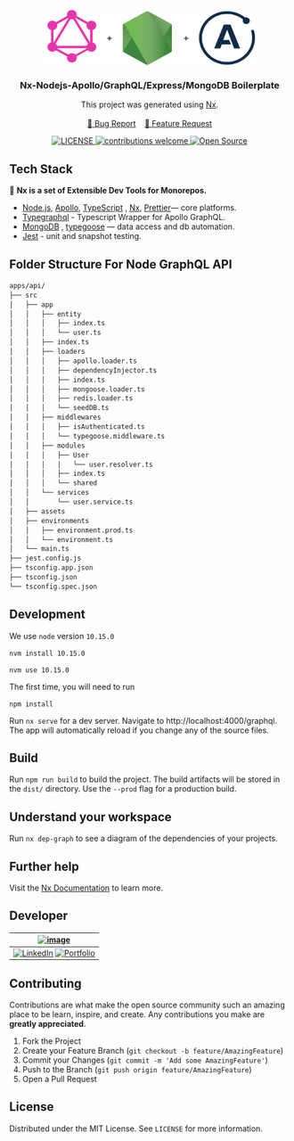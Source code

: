 <!-- PROJECT LOGO -->
<br />
<p align="center">
  <a href="#">
    <img src="./logo.png" alt="Nx" width="380" height="100">
  </a>

  <h3 align="center">Nx-Nodejs-Apollo/GraphQL/Express/MongoDB Boilerplate</h3>
  <p align="center">
    This project was generated using <a href="https://nx.dev">Nx</a>.
    <br />
    <br />
    <a href="https://github.com/smithg09/nx-node-apollo-grahql-mongo/issues/new?assignees=&labels=&template=bug_report.md&title=">🐞 Bug Report</a> &nbsp;&nbsp;
    <a href="https://github.com/smithg09/nx-node-apollo-grahql-mongo/issues/new?assignees=&labels=&template=feature_request.md&title=">📢 Feature Request</a>
    <br />
  </p>
<p align="center">
<a href="https://github.com/smithg09/nx-node-apollo-grahql-mongo/blob/master/LICENSE">
    <img src="https://img.shields.io/github/license/mashape/apistatus.svg" alt="LICENSE">
</a>
<a href="https://github.com/smithg09/nx-node-apollo-grahql-mongo/issues">
    <img src="https://img.shields.io/badge/contributions-welcome-brightgreen.svg?style=flat" alt="contributions welcome">
</a>
<a href="#">
    <img src="https://badges.frapsoft.com/os/v1/open-source.svg?v=103" alt="Open Source">
</a>
</p>
</p>

## Tech Stack

🔎 **Nx is a set of Extensible Dev Tools for Monorepos.**

* [Node.js](https://nodejs.org/en/), [Apollo](https://www.apollographql.com/), [TypeScript](https://www.typescriptlang.org/) , [Nx](https://nx.dev),  [Prettier](https://prettier.io/)— core platforms.
* [Typegraphql](https://typegraphql.com/) - Typescript Wrapper for Apollo GraphQL. 
* [MongoDB](https://www.mongodb.com/) , [typegoose](https://typegoose.github.io/typegoose/) — data access and db automation.
* [Jest](https://jestjs.io/) - unit and snapshot testing.

## Folder Structure For Node GraphQL API 
```bash
apps/api/
├── src
│   ├── app
│   │   ├── entity
│   │   │   ├── index.ts
│   │   │   └── user.ts
│   │   ├── index.ts
│   │   ├── loaders
│   │   │   ├── apollo.loader.ts
│   │   │   ├── dependencyInjector.ts
│   │   │   ├── index.ts
│   │   │   ├── mongoose.loader.ts
│   │   │   ├── redis.loader.ts
│   │   │   └── seedDB.ts
│   │   ├── middlewares
│   │   │   ├── isAuthenticated.ts
│   │   │   └── typegoose.middleware.ts
│   │   ├── modules
│   │   │   ├── User
│   │   │   │   └── user.resolver.ts
│   │   │   ├── index.ts
│   │   │   └── shared
│   │   └── services
│   │       └── user.service.ts
│   ├── assets
│   ├── environments
│   │   ├── environment.prod.ts
│   │   └── environment.ts
│   └── main.ts
├── jest.config.js
├── tsconfig.app.json
├── tsconfig.json
└── tsconfig.spec.json
```

## Development

We use `node` version `10.15.0`

```
nvm install 10.15.0
```

```
nvm use 10.15.0
```

The first time, you will need to run

```
npm install
```

Run `nx serve` for a dev server. Navigate to http://localhost:4000/graphql. The app will automatically reload if you change any of the source files.

## Build

Run `npm run build` to build the project. The build artifacts will be stored in the `dist/` directory. Use the `--prod` flag for a production build.

## Understand your workspace

Run `nx dep-graph` to see a diagram of the dependencies of your projects.

## Further help

Visit the [Nx Documentation](https://nx.dev) to learn more.

## Developer 
| [![image](https://avatars3.githubusercontent.com/u/41014321?s=128&v=4)](https://smithgajjar.dev) |
|:-:|
| [![LinkedIn](https://icons.iconarchive.com/icons/danleech/simple/32/linkedin-icon.png)](https://www.linkedin.com/in/smith-gajjar-5a27716b/) [![Portfolio](https://icons.iconarchive.com/icons/dtafalonso/android-lollipop/32/Browser-icon.png)](https://smithgajjar.dev) |

<!-- CONTRIBUTING -->
## Contributing

Contributions are what make the open source community such an amazing place to be learn, inspire, and create. Any contributions you make are **greatly appreciated**.

1. Fork the Project
2. Create your Feature Branch (`git checkout -b feature/AmazingFeature`)
3. Commit your Changes (`git commit -m 'Add some AmazingFeature'`)
4. Push to the Branch (`git push origin feature/AmazingFeature`)
5. Open a Pull Request

<!-- LICENSE -->
## License

Distributed under the MIT License. See `LICENSE` for more information.
